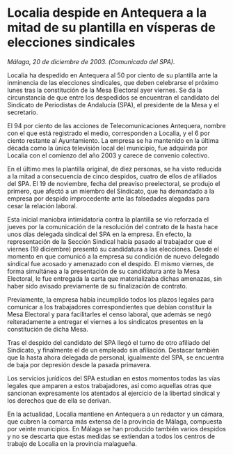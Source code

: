 # Localia despide en Antequera a la mitad de su plantilla en vísperas de elecciones sindicales

*Málaga, 20 de diciembre de 2003. (Comunicado del SPA).*

Localia ha despedido en Antequera al 50 por ciento de su plantilla ante la inminencia de las elecciones sindicales, que deben celebrarse el próximo lunes tras la constitución de la Mesa Electoral ayer viernes. Se da la circunstancia de que entre los despedidos se encuentran el candidato del Sindicato de Periodistas de Andalucía (SPA), el presidente de la Mesa y el secretario.

El 94 por ciento de las acciones de Telecomunicaciones Antequera, nombre con el que está registrado el medio, corresponden a Localia, y el 6 por ciento restante al Ayuntamiento. La empresa se ha mantenido en la última década como la única televisión local del municipio, fue adquirida por Localia con el comienzo del año 2003 y carece de convenio colectivo.

En el último mes la plantilla original, de diez personas, se ha visto reducida a la mitad a consecuencia de cinco despidos, cuatro de ellos de afiliados del SPA. El 19 de noviembre, fecha del preaviso preelectoral, se produjo el primero, que afectó a un miembro del Sindicato, que ha demandado a la empresa por despido improcedente ante las falsedades alegadas para cesar la relación laboral.

Esta inicial maniobra intimidatoria contra la plantilla se vio reforzada el jueves por la comunicación de la resolución del contrato de la hasta hace unos días delegada sindical del SPA en la empresa. En efecto, la representación de la Sección Sindical había pasado al trabajador que el viernes (19 diciembre) presentó su candidatura a las elecciones. Desde el momento en que comunicó a la empresa su condición de nuevo delegado sindical fue acosado y amenazado con el despido. El mismo viernes, de forma simultánea a la presentación de su candidatura ante la Mesa Electoral, le fue entregada la carta que materializaba dichas amenazas, sin haber sido avisado previamente de su finalización de contrato.

Previamente, la empresa había incumplido todos los plazos legales para comunicar a los trabajadores correspondientes que debían constituir la Mesa Electoral y para facilitarles el censo laboral, que además se negó reiteradamente a entregar el viernes a los sindicatos presentes en la constitución de dicha Mesa.

Tras el despido del candidato del SPA llegó el turno de otro afiliado del Sindicato, y finalmente el de un empleado sin afiliación. Destacar también que la hasta ahora delegada de personal, igualmente del SPA, se encuentra de baja por depresión desde la pasada primavera.

Los servicios jurídicos del SPA estudian en estos momentos todas las vías legales que amparen a estos trabajadores, así como aquellas otras que sancionan expresamente los atentados al ejercicio de la libertad sindical y los derechos que de ella se derivan.

En la actualidad, Localia mantiene en Antequera a un redactor y un cámara, que cubren la comarca más extensa de la provincia de Málaga, compuesta por veinte municipios. En Málaga se han producido también varios despidos y no se descarta que estas medidas se extiendan a todos los centros de trabajo de Localia en la provincia malagueña.
